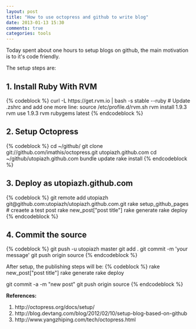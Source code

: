 ```yaml
---
layout: post
title: "How to use octopress and github to write blog"
date: 2013-01-13 15:30
comments: true
categories: tools 
---
```


Today spent about one hours to setup blogs on github, the main motivation is
to it's code friendly.

The setup steps are:
<h2> 1. Install Ruby With RVM </h2>
{% codeblock %}
curl -L https://get.rvm.io | bash -s stable --ruby
# Update .zshrc and add one more line:
source /etc/profile.d/rvm.sh
rvm install 1.9.3
rvm use 1.9.3
rvm rubygems latest
{% endcodeblock %}
<h2> 2. Setup Octopress </h2>
{% codeblock %}
cd ~/github/
git clone git://github.com/imathis/octopress.git utopiazh.github.com
cd ~/github/utopiazh.github.com
bundle update
rake install
{% endcodeblock %}
<h2> 3. Deploy as utopiazh.github.com </h2>
{% codeblock %}
git remote add utopiazh git@github.com:utopiazh/utopiazh.github.com.git
rake setup_github_pages
# creaete a test post
rake new_post["post title"]
rake generate
rake deploy
{% endcodeblock %}

<h2> 4. Commit the source </h2>
{% codeblock %}
git push -u utopiazh master
git add .
git commit -m 'your message'
git push origin source
{% endcodeblock %}

After setup, the publishing steps will be:
{% codeblock %}
rake new_post["post title"]
rake generate
rake deploy

git commit -a -m "new post"
git push origin source
{% endcodeblock %}

<strong>References:</strong><br/>
<ol>
<li>http://octopress.org/docs/setup/ </li>
<li>http://blog.devtang.com/blog/2012/02/10/setup-blog-based-on-github</li>
<li>http://www.yangzhiping.com/tech/octopress.html</li>
</ol>



